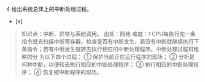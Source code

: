 4
给出系统总体上的中断处理过程。
- [x]  

> 知识点：中断、异常与系统调用。
> 出处：网络
> 难度：1
> CPU每执行完一条指令就去扫描中断寄存器，检查是否有中断发生，若没有中断就继续执行下条指令；若有中断发生就转去执行相应的中断处理程序。中断处理过程可粗略的分
> 为以下四个过程： ① 保护当前正在运行程序的现场； ② 分析是何种中断，以便转去执行相应的中断处理程序； ③ 执行相应的中断处理程序； ④
> 恢复被中断程序的现场。

